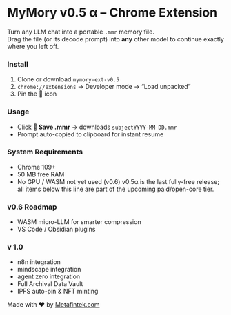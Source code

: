 # MyMory v0.5 α – Chrome Extension

Turn any LLM chat into a portable `.mmr` memory file.  
Drag the file (or its decode prompt) into **any** other model to continue exactly where you left off.

### Install
1. Clone or download `mymory-ext-v0.5`
2. `chrome://extensions` → Developer mode → “Load unpacked”  
3. Pin the 🧠 icon

### Usage
- Click **💾 Save .mmr** → downloads `subjectYYYY-MM-DD.mmr`
- Prompt auto-copied to clipboard for instant resume

### System Requirements
- Chrome 109+  
- 50 MB free RAM  
- No GPU / WASM not yet used (v0.6)
v0.5α is the last fully-free release; all items below this line are part of the upcoming paid/open-core tier.
### v0.6 Roadmap
- WASM micro-LLM for smarter compression  
- VS Code / Obsidian plugins  

### v 1.0 
- n8n integration
- mindscape integration
- agent zero integration
- Full Archival Data Vault
- IPFS auto-pin & NFT minting

Made with ❤️ by [Metafintek.com](https://metafintek.com)
